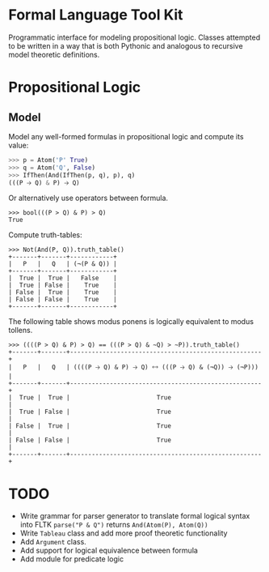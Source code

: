 # Formal Language Tool Kit

Programmatic interface for modeling propositional logic. Classes attempted to be written in a way that is both Pythonic and analogous to recursive model theoretic definitions.

# Propositional Logic

## Model
Model any well-formed formulas in propositional logic and compute its value:
```python
>>> p = Atom('P' True)
>>> q = Atom('Q', False)
>>> IfThen(And(IfThen(p, q), p), q)
(((P 🡢 Q) & P) 🡢 Q)
```
Or alternatively use operators between formula.
```
>>> bool(((P > Q) & P) > Q)
True
```
Compute truth-tables:

```
>>> Not(And(P, Q)).truth_table()
+-------+-------+------------+
|   P   |   Q   | (¬(P & Q)) |
+-------+-------+------------+
|  True |  True |   False    |
|  True | False |    True    |
| False |  True |    True    |
| False | False |    True    |
+-------+-------+------------+
```

The following table shows modus ponens is logically equivalent to modus tollens.
```
>>> ((((P > Q) & P) > Q) == (((P > Q) & ~Q) > ~P)).truth_table()
+-------+-------+-----------------------------------------------------+
|   P   |   Q   | ((((P 🡢 Q) & P) 🡢 Q) 🡘 (((P 🡢 Q) & (¬Q)) 🡢 (¬P))) |
+-------+-------+-----------------------------------------------------+
|  True |  True |                        True                         |
|  True | False |                        True                         |
| False |  True |                        True                         |
| False | False |                        True                         |
+-------+-------+-----------------------------------------------------+
```


# TODO

* Write grammar for parser generator to translate formal logical syntax into FLTK `parse("P & Q")` returns `And(Atom(P), Atom(Q))`
* Write `Tableau` class and add more proof theoretic functionality
* Add `Argument` class.
* Add support for logical equivalence between formula
* Add module for predicate logic